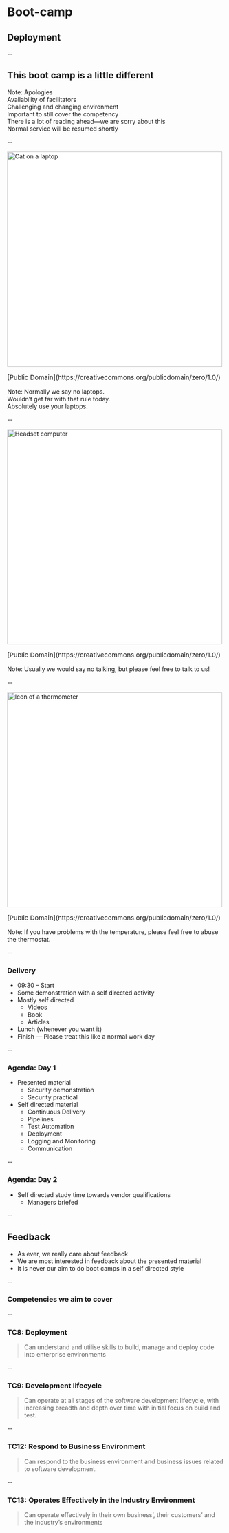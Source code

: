 # Boot-camp

## Deployment

--

## This boot camp is a little different

Note:
Apologies  
Availability of facilitators  
Challenging and changing environment  
Important to still cover the competency  
There is a lot of reading ahead—we are sorry about this  
Normal service will be resumed shortly  

--

<img src="https://upload.wikimedia.org/wikipedia/commons/9/9c/Cat_on_laptop_yawning.jpg" style="height: 500px;background:white" alt="Cat on a laptop">
<p style="float:bottom;font-size:15px">
    [Public Domain](https://creativecommons.org/publicdomain/zero/1.0/)
</p>

Note:
Normally we say no laptops.  
Wouldn’t get far with that rule today.  
Absolutely use your laptops.  

--

<img src="https://upload.wikimedia.org/wikipedia/commons/c/c3/Headset_computer.png" style="height: 500px;background:white" alt="Headset computer">
<p style="float:bottom;font-size:15px">
    [Public Domain](https://creativecommons.org/publicdomain/zero/1.0/)
</p>
Note:
Usually we would say no talking, but please feel free to talk to us!  

--

<img src="{{ site.github.url }}/images/thermometer.svg" style="height: 500px;background:white" alt="Icon of a thermometer">
<p style="float:bottom;font-size:15px">
    [Public Domain](https://creativecommons.org/publicdomain/zero/1.0/)
</p>
Note:
If you have problems with the temperature, please feel free to abuse the thermostat.  

--

### Delivery

+ 09:30 – Start
+ Some demonstration with a self directed activity
+ Mostly self directed
    + Videos
    + Book
    + Articles
+ Lunch (whenever you want it)
+ Finish — Please treat this like a normal work day

--

### Agenda: Day 1

+ Presented material
    + Security demonstration
    + Security practical
+ Self directed material
    + Continuous Delivery
    + Pipelines
    + Test Automation
    + Deployment
    + Logging and Monitoring
    + Communication

--

### Agenda: Day 2

+ Self directed study time towards vendor qualifications
    + Managers briefed

--

## Feedback

+ As ever, we really care about feedback
+ We are most interested in feedback about the presented material
+ It is never our aim to do boot camps in a self directed style

--

### Competencies we aim to cover

--

### TC8: Deployment
 
> Can understand and utilise skills to build, manage and deploy code into enterprise environments

--

### TC9: Development lifecycle
 
> Can operate at all stages of the software development lifecycle, with increasing breadth and depth over time with initial focus on build and test.

--

### TC12: Respond to Business Environment
 
> Can respond to the business environment and business issues related to software development.

--

### TC13: Operates Effectively in the Industry Environment
 
> Can operate effectively in their own business’, their customers’ and the industry’s environments